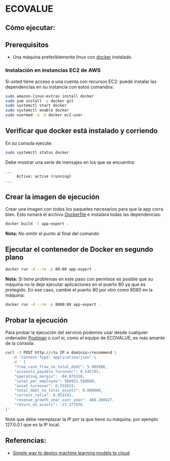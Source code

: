 # ECOVALUE

## Cómo ejecutar:

## Prerequisitos
- Una máquina preferiblemente linux con [docker](https://docs.docker.com/get-docker/) instalado.

###  Instalación en instancias EC2 de AWS
Si usted tiene acceso a una cuenta con recursos EC2: puede instalar las dependencias en su instancia con estos comandos:

~~~bash
sudo amazon-linux-extras install docker
sudo yum install -y docker git
sudo systemctl start docker
sudo systemctl enable docker
sudo usermod -a -G docker ec2-user
~~~


## Verificar que docker está instalado y corriendo

En su consola ejecute:
~~~bash
sudo systemctl status docker
~~~
Debe mostrar una serie de mensajes en los que se encuentra:

~~~bash
...
     Active: active (running)
...
~~~

## Crear la imagen de ejecución
Crear una imagen con todos los paquetes necesarios para que la app corra bien. Esto tomará el archivo [Dockerfile](https://github.com/fsosap/expert-system/blob/main/Dockerfile) e instalará todas las dependencias:

~~~bash
docker build -t app-expert .
~~~

**Nota:** No omitir el punto al final del comando

## Ejecutar el contenedor de Docker en segundo plano 

~~~bash
docker run -d --rm -p 80:80 app-expert .
~~~

**Nota:** Si tiene problemas en este paso con permisos es posible que su máquina no le deje ejecutar aplicaciones en el puerto 80 ya que es protegido. En ese caso, cambie el puerto 80 por otro como 8080 en la máquina:

~~~bash
docker run -d --rm -p 8080:80 app-expert .
~~~

## Probar la ejecución
Para probar la ejecución del servicio podemos usar desde cualquier ordenador [Postman](https://www.postman.com/downloads/) o *curl* si, como el equipo de ECOVALUE, es más amante de la consola:

~~~bash
curl -X POST http://<tu IP o dominio>/recommend \
   -H 'Content-Type: application/json' \
   -d ' {
    "free_cash_flow_to_total_debt": 5.985886,  
    "accounts_payable_turnover": 0.545793, 
    "operating_margin": -84.875316, 
    "sales_per_employee": 566922.568600, 
    "asset_turnover": 0.255633, 
    "total_debt_to_total_assets": 0.000000, 
    "current_ratio": 8.953141, 
    "revenue_growth_year_over_year": 488.260427, 
    "return_on_assets": -23.377976
}'
~~~

Note que debe reemplazar la IP por la que tiene su máquina, por ejemplo 127.0.0.1 que es la IP local.

## Referencias:
- [Simple way to deploy machine learning models to cloud](https://towardsdatascience.com/simple-way-to-deploy-machine-learning-models-to-cloud-fd58b771fdcf)